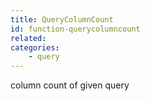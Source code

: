 ```yaml
---
title: QueryColumnCount
id: function-querycolumncount
related:
categories:
    - query
---
```


column count of given query